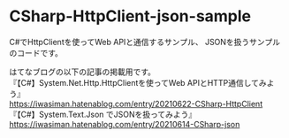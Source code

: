 # CSharp-HttpClient-json-sample

C#でHttpClientを使ってWeb APIと通信するサンプル、
JSONを扱うサンプルのコードです。  



はてなブログの以下の記事の掲載用です。  
『【C#】System.Net.Http.HttpClientを使ってWeb APIとHTTP通信してみよう』  
https://iwasiman.hatenablog.com/entry/20210622-CSharp-HttpClient  
『【C#】System.Text.Json でJSONを扱ってみよう』  
https://iwasiman.hatenablog.com/entry/20210614-CSharp-json
